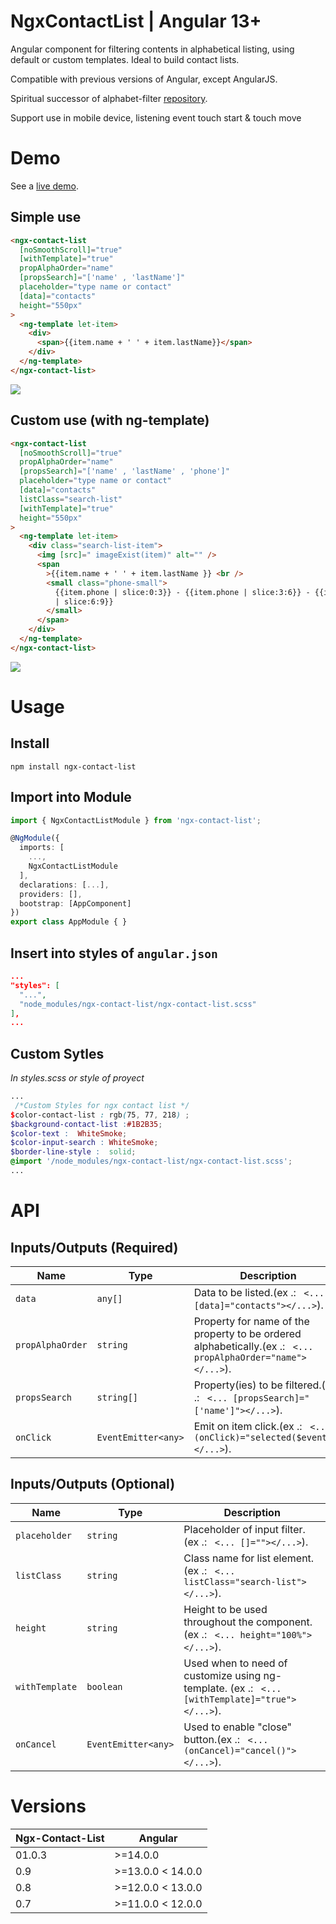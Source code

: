 # NgxContactList | Angular 13+

Angular component for filtering contents in alphabetical listing, using default or custom templates. Ideal to build contact lists.

Compatible with previous versions of Angular, except AngularJS.

Spiritual successor of alphabet-filter [repository](https://github.com/ericferreira1992/alphabet-filter).

Support use in mobile device, listening event touch start & touch move

# Demo

See a [live demo](https://skyzerozx.github.io/ngx-contact-list).

## Simple use

```html
<ngx-contact-list
  [noSmoothScroll]="true"
  [withTemplate]="true"
  propAlphaOrder="name"
  [propsSearch]="['name' , 'lastName']"
  placeholder="type name or contact"
  [data]="contacts"
  height="550px"
>
  <ng-template let-item>
    <div>
      <span>{{item.name + ' ' + item.lastName}}</span>
    </div>
  </ng-template>
</ngx-contact-list>
```

![](simple.png)

## Custom use (with ng-template)

```html
<ngx-contact-list
  [noSmoothScroll]="true"
  propAlphaOrder="name"
  [propsSearch]="['name' , 'lastName' , 'phone']"
  placeholder="type name or contact"
  [data]="contacts"
  listClass="search-list"
  [withTemplate]="true"
  height="550px"
>
  <ng-template let-item>
    <div class="search-list-item">
      <img [src]=" imageExist(item)" alt="" />
      <span
        >{{item.name + ' ' + item.lastName }} <br />
        <small class="phone-small">
          {{item.phone | slice:0:3}} - {{item.phone | slice:3:6}} - {{item.phone
          | slice:6:9}}
        </small>
      </span>
    </div>
  </ng-template>
</ngx-contact-list>
```

![](with-template.png)

# Usage

## Install

`npm install ngx-contact-list`

## Import into Module

```typescript
import { NgxContactListModule } from 'ngx-contact-list';

@NgModule({
  imports: [
    ...,
    NgxContactListModule
  ],
  declarations: [...],
  providers: [],
  bootstrap: [AppComponent]
})
export class AppModule { }
```

## Insert into styles of `angular.json`

```json
...
"styles": [
  "...",
  "node_modules/ngx-contact-list/ngx-contact-list.scss"
],
...
```

## Custom Sytles

_In styles.scss or style of proyect_

```scss
...
 /*Custom Styles for ngx contact list */
$color-contact-list : rgb(75, 77, 218) ;
$background-contact-list :#1B2B35;
$color-text :  WhiteSmoke;
$color-input-search : WhiteSmoke;
$border-line-style :  solid;
@import '/node_modules/ngx-contact-list/ngx-contact-list.scss';
...
```

# API

## Inputs/Outputs (Required)

| Name             | Type                | Description                                                                                                  |
| ---------------- | ------------------- | ------------------------------------------------------------------------------------------------------------ |
| `data`           | `any[]`             | Data to be listed.(ex .: ` <... [data]="contacts"></...>`).                                                  |
| `propAlphaOrder` | `string`            | Property for name of the property to be ordered alphabetically.(ex .: ` <... propAlphaOrder="name"></...>`). |
| `propsSearch`    | `string[]`          | Property(ies) to be filtered.(ex .: ` <... [propsSearch]="['name']"></...>`).                                |
| `onClick`        | `EventEmitter<any>` | Emit on item click.(ex .: ` <... (onClick)="selected($event)"></...>`).                                      |

## Inputs/Outputs (Optional)

| Name           | Type                | Description                                                                                     |
| -------------- | ------------------- | ----------------------------------------------------------------------------------------------- |
| `placeholder`  | `string`            | Placeholder of input filter. (ex .: ` <... []=""></...>`).                                      |
| `listClass`    | `string`            | Class name for list element. (ex .: ` <... listClass="search-list"></...>`).                    |
| `height`       | `string`            | Height to be used throughout the component. (ex .: ` <... height="100%"></...>`).               |
| `withTemplate` | `boolean`           | Used when to need of customize using ng-template. (ex .: ` <... [withTemplate]="true"></...>`). |
| `onCancel`     | `EventEmitter<any>` | Used to enable "close" button.(ex .: ` <... (onCancel)="cancel()"></...>`).                     |

# Versions

| Ngx-Contact-List | Angular               
| ---------------- | --------------------- |
|  01.0.3          |  >=14.0.0             |
|  0.9             |  >=13.0.0  < 14.0.0   | 
|  0.8             |  >=12.0.0  < 13.0.0   |
|  0.7             |  >=11.0.0  < 12.0.0   |